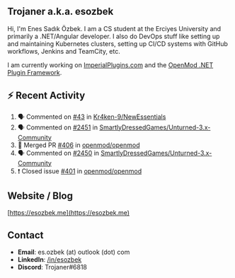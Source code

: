 ##  Trojaner a.k.a. esozbek
Hi, I'm Enes Sadık Özbek. I am a CS student at the Erciyes University and primarily a .NET/Angular developer. I also do DevOps stuff like setting up and maintaining Kubernetes clusters, setting up CI/CD systems with GitHub workflows, Jenkins and TeamCity, etc.

I am currently working on [ImperialPlugins.com](https://imperialplugins.com) and the [OpenMod .NET Plugin Framework](https://github.com/openmod/openmod). 

## :zap: Recent Activity

<!--START_SECTION:activity-->
1. 🗣 Commented on [#43](https://github.com/Kr4ken-9/NewEssentials/issues/43) in [Kr4ken-9/NewEssentials](https://github.com/Kr4ken-9/NewEssentials)
2. 🗣 Commented on [#2451](https://github.com/SmartlyDressedGames/Unturned-3.x-Community/issues/2451) in [SmartlyDressedGames/Unturned-3.x-Community](https://github.com/SmartlyDressedGames/Unturned-3.x-Community)
3. 🎉 Merged PR [#406](https://github.com/openmod/openmod/pull/406) in [openmod/openmod](https://github.com/openmod/openmod)
4. 🗣 Commented on [#2450](https://github.com/SmartlyDressedGames/Unturned-3.x-Community/issues/2450) in [SmartlyDressedGames/Unturned-3.x-Community](https://github.com/SmartlyDressedGames/Unturned-3.x-Community)
5. ❗️ Closed issue [#401](https://github.com/openmod/openmod/issues/401) in [openmod/openmod](https://github.com/openmod/openmod)
<!--END_SECTION:activity-->

## Website / Blog
[https://esozbek.me](https://esozbek.me)

## Contact
- **Email**: es.ozbek (at) outlook (dot) com
- **LinkedIn**: [/in/esozbek](https://linkedin.com/in/esozbek)
- **Discord**: Trojaner#6818

